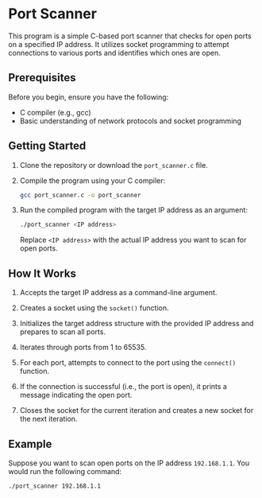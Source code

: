 # Port Scanner

This program is a simple C-based port scanner that checks for open ports on a specified IP address. It utilizes socket programming to attempt connections to various ports and identifies which ones are open.

## Prerequisites

Before you begin, ensure you have the following:

- C compiler (e.g., gcc)
- Basic understanding of network protocols and socket programming

## Getting Started

1. Clone the repository or download the `port_scanner.c` file.

2. Compile the program using your C compiler:

    ```bash
    gcc port_scanner.c -o port_scanner
    ```

3. Run the compiled program with the target IP address as an argument:

    ```bash
    ./port_scanner <IP address>
    ```

   Replace `<IP address>` with the actual IP address you want to scan for open ports.

## How It Works

1. Accepts the target IP address as a command-line argument.

2. Creates a socket using the `socket()` function.

3. Initializes the target address structure with the provided IP address and prepares to scan all ports.

4. Iterates through ports from 1 to 65535.

5. For each port, attempts to connect to the port using the `connect()` function.

6. If the connection is successful (i.e., the port is open), it prints a message indicating the open port.

7. Closes the socket for the current iteration and creates a new socket for the next iteration.

## Example

Suppose you want to scan open ports on the IP address `192.168.1.1`. You would run the following command:

```bash
./port_scanner 192.168.1.1
